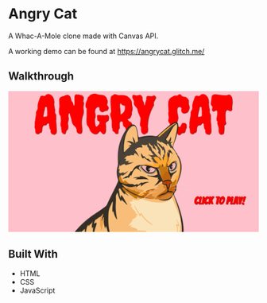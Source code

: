 # Angry Cat
A Whac-A-Mole clone made with Canvas API.

A working demo can be found at https://angrycat.glitch.me/

## Walkthrough
![Angry Cat](https://github.com/wenleeqc/angry-cat/blob/fb630996109bdc66a50ee57d873b98e714fff170/angry-cat.gif)

## Built With
- HTML
- CSS
- JavaScript
